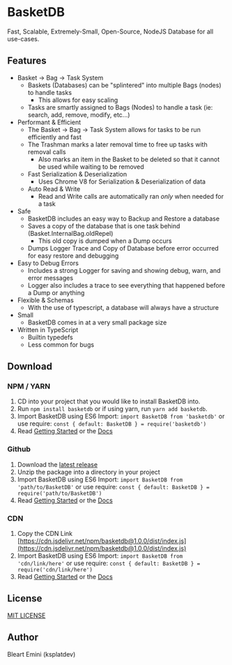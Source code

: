 # BasketDB

Fast, Scalable, Extremely-Small, Open-Source, NodeJS Database for all use-cases.

## Features

- Basket -> Bag -> Task System
  - Baskets (Databases) can be "splintered" into multiple Bags (nodes) to handle tasks
    - This allows for easy scaling
  - Tasks are smartly assigned to Bags (Nodes) to handle a task (ie: search, add, remove, modify, etc...)
- Performant & Efficient
  - The Basket -> Bag -> Task System allows for tasks to be run efficiently and fast
  - The Trashman marks a later removal time to free up tasks with removal calls
    - Also marks an item in the Basket to be deleted so that it cannot be used while waiting to be removed
  - Fast Serialization & Deserialization
    - Uses Chrome V8 for Serialization & Deserialization of data
  - Auto Read & Write
    - Read and Write calls are automatically ran *only* when needed for a task
- Safe
  - BasketDB includes an easy way to Backup and Restore a database
  - Saves a copy of the database that is one task behind (Basket.InternalBag.oldRepel)
    - This old copy is dumped when a Dump occurs
  - Dumps Logger Trace and Copy of Database before error occurred for easy restore and debugging
- Easy to Debug Errors
  - Includes a strong Logger for saving and showing debug, warn, and error messages
  - Logger also includes a trace to see everything that happened before a Dump or anything
- Flexible & Schemas
  - With the use of typescript, a database will always have a structure
- Small
  - BasketDB comes in at a very small package size
- Written in TypeScript
  - Builtin typedefs
  - Less common for bugs

## Download

### NPM / YARN

1. CD into your project that you would like to install BasketDB into.
2. Run `npm install basketdb` or if using yarn, run `yarn add basketdb`.
3. Import BasketDB using ES6 Import: `import BasketDB from 'basketdb'` or use require: `const { default: BasketDB } = require('basketdb')`
4. Read [Getting Started](./pages/wiki/getting-started.md) or the [Docs](./pages/docs/home.md)

### Github

1. Download the [latest release](https://github.com/ksplatdev/BasketDB/releases/latest)
2. Unzip the package into a directory in your project
3. Import BasketDB using ES6 Import: `import BasketDB from 'path/to/BasketDB'` or use require: `const { default: BasketDB } = require('path/to/BasketDB')`
4. Read [Getting Started](./pages/wiki/getting-started.md) or the [Docs](./pages/docs/home.md)

### CDN

1. Copy the CDN Link [https://cdn.jsdelivr.net/npm/basketdb@1.0.0/dist/index.js](https://cdn.jsdelivr.net/npm/basketdb@1.0.0/dist/index.js)
2. Import BasketDB using ES6 Import: `import BasketDB from 'cdn/link/here'` or use require: `const { default: BasketDB } = require('cdn/link/here')`
3. Read [Getting Started](./pages/wiki/getting-started.md) or the [Docs](./pages/docs/home.md)

## License

[MIT LICENSE](LICENSE)

## Author

Bleart Emini (ksplatdev)
